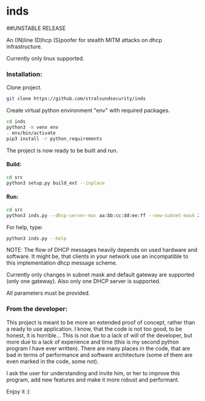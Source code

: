 # inds 
##UNSTABLE RELEASE

An (IN)line (D)hcp (S)poofer for stealth MITM attacks  on dhcp infrastructure.

Currently only linux supported.



### Installation:

Clone project.
```sh
git clone https://github.com/stralsundsecurity/inds
```

Create virtual python environment "env" with required packages.
```sh
cd inds
python3 -m venv env
. env/bin/activate
pip3 install -r python_requirements
```

The project is now ready to be built and run.

#### Build:

```sh
cd src
python3 setup.py build_ext --inplace
```

#### Run:

```sh
cd src
python3 inds.py --dhcp-server-mac aa:bb:cc:dd:ee:ff --new-subnet-mask 255.255.0.0 --new-gateway 192.168.0.144
```

For help, type:
```sh
python3 inds.py --help
```

NOTE: The flow of DHCP messages heavily depends on used hardware and software.
It might be, that clients in your network use an incompatible to this implementation dhcp message scheme.

Currently only changes in subnet mask and default gateway are supported (only one gateway).
Also only one DHCP server is supported.

All parameters must be provided.

### From the developer:

This project is meant to be more an extended proof of concept,
rather than a ready to use application. 
I know, that the code is not too good, to be honest, it is horrible… 
This is not due to a lack of will of the developer, 
but more due to a lack of experience and time
(this is my second python program I have ever written). 
There are many places in the code, that are bad 
in terms of performance and software architecture (some of them are even marked in the code, some not). 

I ask the user for understanding and invite him, or her to improve this program, 
add new features and make it more robust and performant.

Enjoy it :)
